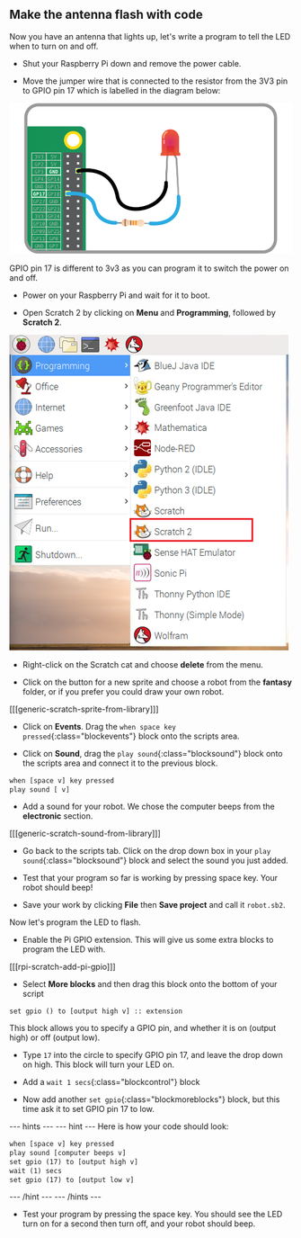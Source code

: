 ## Make the antenna flash with code

Now you have an antenna that lights up, let's write a program to tell the LED when to turn on and off.

+  Shut your Raspberry Pi down and remove the power cable.

+ Move the jumper wire that is connected to the resistor from the 3V3 pin to GPIO pin 17 which is labelled in the diagram below:

![Pin 17](images/finished-circuit.png)

GPIO pin 17 is different to 3v3 as you can program it to switch the power on and off.

+ Power on your Raspberry Pi and wait for it to boot.

+ Open Scratch 2 by clicking on **Menu** and **Programming**, followed by **Scratch 2**.

![Open Scratch 2](images/open-scratch2.png)

+ Right-click on the Scratch cat and choose **delete** from the menu.

- Click on the button for a new sprite and choose a robot from the **fantasy** folder, or if you prefer you could draw your own robot.

[[[generic-scratch-sprite-from-library]]]

- Click on **Events**. Drag the `when space key pressed`{:class="blockevents"}  block onto the scripts area.

+ Click on **Sound**, drag the `play sound`{:class="blocksound"}  block onto the scripts area and connect it to the previous block.

```blocks
when [space v] key pressed
play sound [ v]
```

+ Add a sound for your robot. We chose the computer beeps from the **electronic** section.

[[[generic-scratch-sound-from-library]]]

-  Go back to the scripts tab. Click on the drop down box in your `play sound`{:class="blocksound"} block and select the sound you just added.

- Test that your program so far is working by pressing space key. Your robot should beep!

- Save your work by clicking **File** then **Save project** and call it `robot.sb2`.

Now let's program the LED to flash.

+ Enable the Pi GPIO extension. This will give us some extra blocks to program the LED with.

[[[rpi-scratch-add-pi-gpio]]]

+ Select **More blocks** and then drag this block onto the bottom of your script

```blocks
set gpio () to [output high v] :: extension
```

This block allows you to specify a GPIO pin, and whether it is on (output high) or off (output low).

+ Type `17` into the circle to specify GPIO pin 17, and leave the drop down on high. This block will turn your LED on.

+ Add a `wait 1 secs`{:class="blockcontrol"} block

+ Now add another `set gpio`{:class="blockmoreblocks"} block, but this time ask it to set GPIO pin 17 to low.

--- hints ---
--- hint ---
Here is how your code should look:

```blocks
when [space v] key pressed
play sound [computer beeps v]
set gpio (17) to [output high v]
wait (1) secs
set gpio (17) to [output low v]
```
--- /hint ---
--- /hints ---


- Test your program by pressing the space key. You should see the LED turn on for a second then turn off, and your robot should beep.
